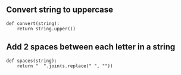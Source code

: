 ## Convert string to uppercase
```
def convert(string):
    return string.upper())
```

## Add 2 spaces between each letter in a string
```
def spaces(string):
    return "  ".join(s.replace(" ", ""))
```